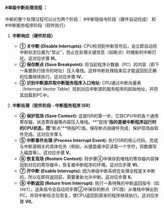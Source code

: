 #### #单级中断处理流程 ：
中断的整个处理过程可以分为两个阶段： #中断隐指令阶段（硬件自动完成） 和 #中断服务程序阶段（软件执行）

1.  **中断响应（硬件阶段）**
    *   **① 关中断 (Disable Interrupts):** CPU检测到中断信号后，会立即自动将中断标志位置为“禁止”，防止在处理关键信息（如断点）时被新的中断打扰。这对应步骤 **III**。
    *   **② 保存断点 (Save Breakpoint):** 将当前程序计数器（PC）的内容（即下一条要执行指令的地址）压入堆栈。这样中断处理结束后才能返回到正确的位置继续执行。这对应步骤 **IV**。
    *   **③ 识别中断源并取中断服务程序入口地址:** CPU通过中断向量表（Interrupt Vector Table）找到对应中断源的服务程序的起始地址，并将其加载到PC中。

2.  **中断处理（软件阶段 - 中断服务程序 ISR）**
    *   **④ 保护现场 (Save Context):** 这是ISR的第一步。它将CPU中的各个通用寄存器、状态寄存器等内容压入堆栈。**“现场”**指的是被中断程序运行时的CPU状态，而**“断点”**特指PC值。保存断点由硬件完成，保护现场由软件完成。这对应步骤 **I**。
    *   **⑤ 中断事件处理 (Process Interrupt Event):** 执行ISR的核心代码，完成与中断源相关的具体任务（例如，从键盘缓冲区读取一个字符，将数据写入磁盘等）。这对应步骤 **V**。
    *   **⑥ 恢复现场 (Restore Context):** 将步骤④中保存到堆栈的寄存器内容弹回到对应的寄存器中，恢复被中断程序的环境。这对应步骤 **VI**。
    *   **⑦ 开中断 (Enable Interrupts):** 因为单级中断系统在处理全程是关中断的，所以在即将返回前，需要重新允许中断。这对应步骤 **II**。
    *   **⑧ 中断返回 (Return from Interrupt):** 执行一条特殊的中断返回指令（如`IRET`）。这条指令会自动将步骤②中保存的断点（PC值）从堆栈中弹出到PC，并将中断标志位恢复，使CPU返回到原来的程序继续执行。这对应步骤 **VII**。